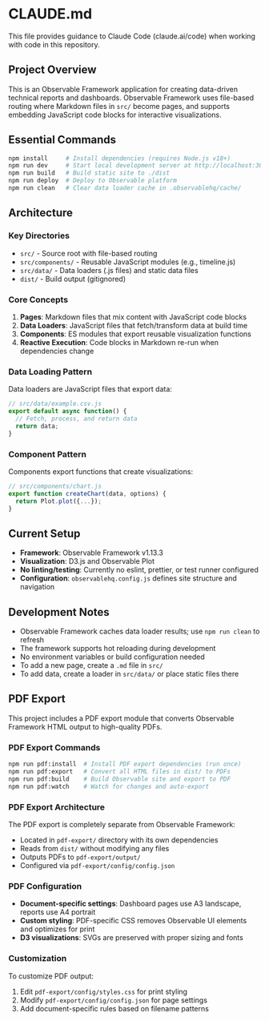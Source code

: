 # CLAUDE.md

This file provides guidance to Claude Code (claude.ai/code) when working with code in this repository.

## Project Overview

This is an Observable Framework application for creating data-driven technical reports and dashboards. Observable Framework uses file-based routing where Markdown files in `src/` become pages, and supports embedding JavaScript code blocks for interactive visualizations.

## Essential Commands

```bash
npm install     # Install dependencies (requires Node.js v18+)
npm run dev     # Start local development server at http://localhost:3000
npm run build   # Build static site to ./dist
npm run deploy  # Deploy to Observable platform
npm run clean   # Clear data loader cache in .observablehq/cache/
```

## Architecture

### Key Directories
- `src/` - Source root with file-based routing
- `src/components/` - Reusable JavaScript modules (e.g., timeline.js)
- `src/data/` - Data loaders (.js files) and static data files
- `dist/` - Build output (gitignored)

### Core Concepts
1. **Pages**: Markdown files that mix content with JavaScript code blocks
2. **Data Loaders**: JavaScript files that fetch/transform data at build time
3. **Components**: ES modules that export reusable visualization functions
4. **Reactive Execution**: Code blocks in Markdown re-run when dependencies change

### Data Loading Pattern
Data loaders are JavaScript files that export data:
```javascript
// src/data/example.csv.js
export default async function() {
  // Fetch, process, and return data
  return data;
}
```

### Component Pattern
Components export functions that create visualizations:
```javascript
// src/components/chart.js
export function createChart(data, options) {
  return Plot.plot({...});
}
```

## Current Setup

- **Framework**: Observable Framework v1.13.3
- **Visualization**: D3.js and Observable Plot
- **No linting/testing**: Currently no eslint, prettier, or test runner configured
- **Configuration**: `observablehq.config.js` defines site structure and navigation

## Development Notes

- Observable Framework caches data loader results; use `npm run clean` to refresh
- The framework supports hot reloading during development
- No environment variables or build configuration needed
- To add a new page, create a `.md` file in `src/`
- To add data, create a loader in `src/data/` or place static files there

## PDF Export

This project includes a PDF export module that converts Observable Framework HTML output to high-quality PDFs.

### PDF Export Commands

```bash
npm run pdf:install  # Install PDF export dependencies (run once)
npm run pdf:export   # Convert all HTML files in dist/ to PDFs
npm run pdf:build    # Build Observable site and export to PDF
npm run pdf:watch    # Watch for changes and auto-export
```

### PDF Export Architecture

The PDF export is completely separate from Observable Framework:
- Located in `pdf-export/` directory with its own dependencies
- Reads from `dist/` without modifying any files
- Outputs PDFs to `pdf-export/output/`
- Configured via `pdf-export/config/config.json`

### PDF Configuration

- **Document-specific settings**: Dashboard pages use A3 landscape, reports use A4 portrait
- **Custom styling**: PDF-specific CSS removes Observable UI elements and optimizes for print
- **D3 visualizations**: SVGs are preserved with proper sizing and fonts

### Customization

To customize PDF output:
1. Edit `pdf-export/config/styles.css` for print styling
2. Modify `pdf-export/config/config.json` for page settings
3. Add document-specific rules based on filename patterns